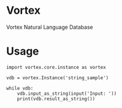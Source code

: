 # Vortex
Vortex Natural Language Database

# Usage

    import vortex.core.instance as vortex

    vdb = vortex.Instance('string_sample')

    while vdb:
        vdb.input_as_string(input('Input: '))
        print(vdb.result_as_string())